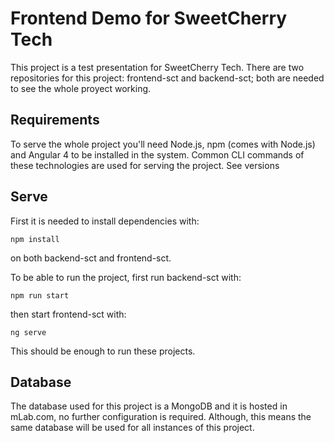 # Frontend Demo for SweetCherry Tech

This project is a test presentation for SweetCherry Tech. There are two repositories for this project: frontend-sct and backend-sct; both are needed to see the whole proyect working.

## Requirements

To serve the whole project you'll need Node.js, npm (comes with Node.js) and Angular 4 to be installed in the system. Common CLI commands of these technologies are used for serving the project. See versions 

## Serve

First it is needed to install dependencies with:
```
npm install
```
on both backend-sct and frontend-sct.

To be able to run the project, first run backend-sct with:
```
npm run start
```
then start frontend-sct with:
```
ng serve
```

This should be enough to run these projects.


## Database

The database used for this project is a MongoDB and it is hosted in mLab.com, no further configuration is required. Although, this means the same database will be used for all instances of this project.